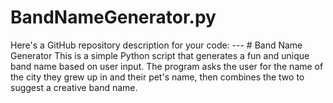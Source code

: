 # BandNameGenerator.py
Here's a GitHub repository description for your code:  ---  # Band Name Generator  This is a simple Python script that generates a fun and unique band name based on user input. The program asks the user for the name of the city they grew up in and their pet's name, then combines the two to suggest a creative band name.  
